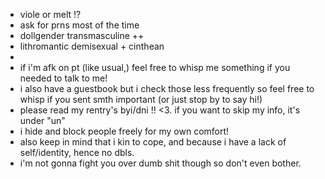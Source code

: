 - viole or melt !?
- ask for prns most of the time
- dollgender transmasculine ++
- lithromantic demisexual + cinthean
- 
- if i'm afk on pt (like usual,) feel free to whisp me something if you needed to talk to me!
- i also have a guestbook but i check those less frequently so feel free to whisp if you sent smth important (or just stop by to say hi!)
- please read my rentry's byi/dni !! <3. if you want to skip my info, it's under "un"
- i hide and block people freely for my own comfort!
- also keep in mind that i kin to cope, and because i have a lack of self/identity, hence no dbls.
- i'm not gonna fight you over dumb shit though so don't even bother.
